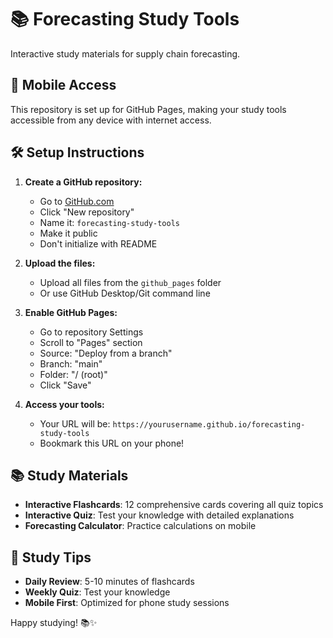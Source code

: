# 📚 Forecasting Study Tools

Interactive study materials for supply chain forecasting.

## 📱 Mobile Access

This repository is set up for GitHub Pages, making your study tools accessible from any device with internet access.

## 🛠 Setup Instructions

1. **Create a GitHub repository:**
   - Go to [GitHub.com](https://github.com)
   - Click "New repository"
   - Name it: `forecasting-study-tools`
   - Make it public
   - Don't initialize with README

2. **Upload the files:**
   - Upload all files from the `github_pages` folder
   - Or use GitHub Desktop/Git command line

3. **Enable GitHub Pages:**
   - Go to repository Settings
   - Scroll to "Pages" section
   - Source: "Deploy from a branch"
   - Branch: "main"
   - Folder: "/ (root)"
   - Click "Save"

4. **Access your tools:**
   - Your URL will be: `https://yourusername.github.io/forecasting-study-tools`
   - Bookmark this URL on your phone!

## 📚 Study Materials

- **Interactive Flashcards**: 12 comprehensive cards covering all quiz topics
- **Interactive Quiz**: Test your knowledge with detailed explanations  
- **Forecasting Calculator**: Practice calculations on mobile

## 🎯 Study Tips

- **Daily Review**: 5-10 minutes of flashcards
- **Weekly Quiz**: Test your knowledge
- **Mobile First**: Optimized for phone study sessions

Happy studying! 📚✨
